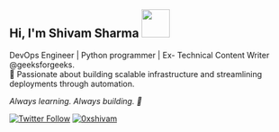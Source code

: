 <h2> Hi, I'm Shivam Sharma <img src="https://media.giphy.com/media/ZECV5BL5Y6aM1M4Szj/giphy.gif" width="50"></h2>
<i></i>  DevOps Engineer | Python programmer | Ex- Technical Content Writer @geeksforgeeks.</i> <br>
🚀 Passionate about building scalable infrastructure and streamlining deployments through automation.

_Always learning. Always building. 🚀_
<br>

[![Twitter Follow](https://img.shields.io/twitter/follow/0xshivam?style=social)](https://twitter.com/0xshivam) <a href="https://linkedin.com/in/0xshivam" target="blank"><img src="https://img.shields.io/badge/%400xshivam-%40?style=flat&logo=linkedin &logoColor=blue&label=Follow&labelColor=white&color=white&link=https%3A%2F%2Fwww.linkedin.com%2Fin%2F0xshivam" alt="0xshivam"/></a>


